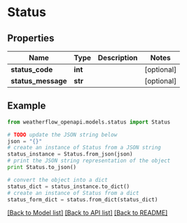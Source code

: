 # Status


## Properties
Name | Type | Description | Notes
------------ | ------------- | ------------- | -------------
**status_code** | **int** |  | [optional] 
**status_message** | **str** |  | [optional] 

## Example

```python
from weatherflow_openapi.models.status import Status

# TODO update the JSON string below
json = "{}"
# create an instance of Status from a JSON string
status_instance = Status.from_json(json)
# print the JSON string representation of the object
print Status.to_json()

# convert the object into a dict
status_dict = status_instance.to_dict()
# create an instance of Status from a dict
status_form_dict = status.from_dict(status_dict)
```
[[Back to Model list]](../README.md#documentation-for-models) [[Back to API list]](../README.md#documentation-for-api-endpoints) [[Back to README]](../README.md)


